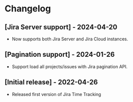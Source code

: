 # Changelog

## [Jira Server support] - 2024-04-20

- Now supports both Jira Server and Jira Cloud instances.

## [Pagination support] - 2024-01-26

- Support load all projects/issues with Jira pagination API.

## [Initial release] - 2022-04-26

- Released first version of Jira Time Tracking
